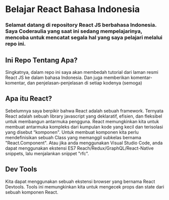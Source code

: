 # Belajar React Bahasa Indonesia

### Selamat datang di repository React JS berbahasa Indonesia. Saya Coderaulia yang saat ini sedang mempelajarinya, mencoba untuk mencatat segala hal yang saya pelajari melalui repo ini.

## Ini Repo Tentang Apa?

Singkatnya, dalam repo ini saya akan membedah tutorial dari laman resmi React JS ke dalam bahasa Indonesia. Dan juga memberikan komentar-komentar, dan penjelasan-penjelasan di setiap kodenya (semoga)

## Apa itu React?

Sebelumnya saya berpikir bahwa React adalah sebuah framework. Ternyata React adalah sebuah library javascript yang deklaratif, efisien, dan fleksibel untuk membangun antarmuka pengguna. React memungkinkan kita untuk membuat antarmuka kompleks dari kumpulan kode yang kecil dan terisolasi yang disebut “komponen".
Untuk membuat komponen kita perlu mendefinisikan sebuah Class yang memanggil subkelas bernama "React.Component". Atau jika anda menggunakan Visual Studio Code, anda dapat menggunakan ekstensi ES7 Reach/Redux/GraphQL/React-Native snippets, lalu menjalankan snippet "rfc".

## Dev Tools

Kita dapat menggunakan sebuah ekstensi browser yang bernama React Devtools. Tools ini memungkinkan kita untuk mengecek props dan state dari sebuah komponen React.
